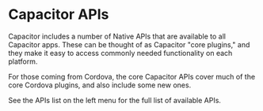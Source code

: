 # Capacitor APIs

Capacitor includes a number of Native APIs that are available to all Capacitor apps. These can be thought of as Capacitor "core plugins," and they make it easy to access commonly needed functionality on each platform.

For those coming from Cordova, the core Capacitor APIs cover much of the core Cordova plugins, and also include some new ones.

See the APIs list on the left menu for the full list of available APIs.